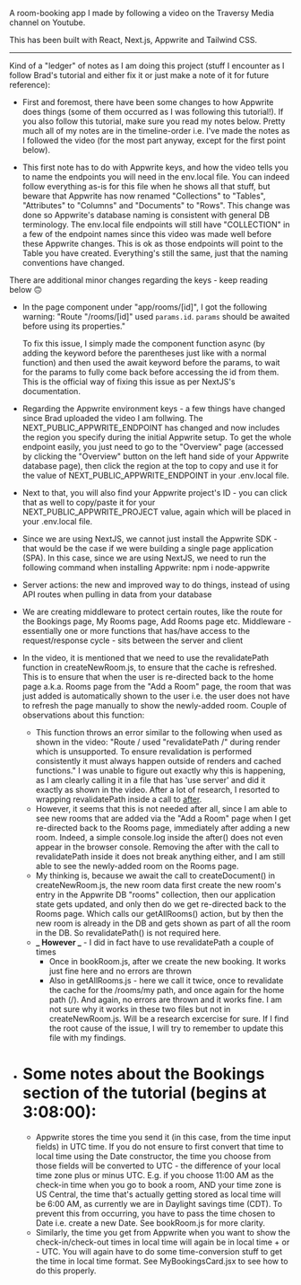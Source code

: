 A room-booking app I made by following a video on the Traversy Media channel on Youtube.

This has been built with React, Next.js, Appwrite and Tailwind CSS.

---

Kind of a "ledger" of notes as I am doing this project (stuff I encounter as I follow Brad's tutorial and either fix it or just make a note of it for future reference):

- First and foremost, there have been some changes to how Appwrite does things (some of them occurred as I was following this tutorial!). If you also follow this tutorial, make sure you read my notes below. Pretty much all of my notes are in the timeline-order i.e. I've made the notes as I followed the video (for the most part anyway, except for the first point below).

- This first note has to do with Appwrite keys, and how the video tells you to name the endpoints you will need in the env.local file. You can indeed follow everything as-is for this file when he shows all that stuff, but beware that Appwrite has now renamed "Collections" to "Tables", "Attributes" to "Columns" and "Documents" to "Rows". This change was done so Appwrite's database naming is consistent with general DB terminology. The env.local file endpoints will still have "COLLECTION" in a few of the endpoint names since this video was made well before these Appwrite changes. This is ok as those endpoints will point to the Table you have created. Everything's still the same, just that the naming conventions have changed.

There are additional minor changes regarding the keys - keep reading below 🙃

- In the page component under "app/rooms/[id]", I got the following warning:
  "Route "/rooms/[id]" used `params.id`. `params` should be awaited before using its properties."

  To fix this issue, I simply made the component function async (by adding the keyword before the parentheses just like with a normal function) and then used the await keyword before the params, to wait for the params to fully come back before accessing the id from them. This is the official way of fixing this issue as per NextJS's documentation.

- Regarding the Appwrite environment keys - a few things have changed since Brad uploaded the video I am follwing. The NEXT_PUBLIC_APPWRITE_ENDPOINT has changed and now includes the region you specify during the initial Appwrite setup. To get the whole endpoint easily, you just need to go to the "Overview" page (accessed by clicking the "Overview" button on the left hand side of your Appwrite database page), then click the region at the top to copy and use it for the value of NEXT_PUBLIC_APPWRITE_ENDPOINT in your .env.local file.

- Next to that, you will also find your Appwrite project's ID - you can click that as well to copy/paste it for your NEXT_PUBLIC_APPWRITE_PROJECT value, again which will be placed in your .env.local file.

- Since we are using NextJS, we cannot just install the Appwrite SDK - that would be the case if we were building a single page application (SPA). In this case, since we are using NextJS, we need to run the following command when installing Appwrite: npm i node-appwrite

- Server actions: the new and improved way to do things, instead of using API routes when pulling in data from your database

- We are creating middleware to protect certain routes, like the route for the Bookings page, My Rooms page, Add Rooms page etc. Middleware - essentially one or more functions that has/have access to the request/response cycle - sits between the server and client

- In the video, it is mentioned that we need to use the revalidatePath function in createNewRoom.js, to ensure that the cache is refreshed. This is to ensure that when the user is re-directed back to the home page a.k.a. Rooms page from the "Add a Room" page, the room that was just added is automatically shown to the user i.e. the user does not have to refresh the page manually to show the newly-added room. Couple of observations about this function:

  - This function throws an error similar to the following when used as shown in the video: "Route / used "revalidatePath /" during render which is unsupported. To ensure revalidation is performed consistently it must always happen outside of renders and cached functions." I was unable to figure out exactly why this is happening, as I am clearly calling it in a file that has 'use server' and did it exactly as shown in the video. After a lot of research, I resorted to wrapping revalidatePath inside a call to [after](https://nextjs.org/docs/app/api-reference/functions/after).
  - However, it seems that this is not needed after all, since I am able to see new rooms that are added via the "Add a Room" page when I get re-directed back to the Rooms page, immediately after adding a new room. Indeed, a simple console.log inside the after() does not even appear in the browser console. Removing the after with the call to revalidatePath inside it does not break anything either, and I am still able to see the newly-added room on the Rooms page.
  - My thinking is, because we await the call to createDocument() in createNewRoom.js, the new room data first create the new room's entry in the Appwrite DB "rooms" collection, then our application state gets updated, and only then do we get re-directed back to the Rooms page. Which calls our getAllRooms() action, but by then the new room is already in the DB and gets shown as part of all the room in the DB. So revalidatePath() is not required here.
  - **_ However _** - I did in fact have to use revalidatePath a couple of times
    - Once in bookRoom.js, after we create the new booking. It works just fine here and no errors are thrown
    - Also in getAllRooms.js - here we call it twice, once to revalidate the cache for the /rooms/my path, and once again for the home path (/). And again, no errors are thrown and it works fine. I am not sure why it works in these two files but not in createNewRoom.js. Will be a research excercise for sure. If I find the root cause of the issue, I will try to remember to update this file with my findings.

- # Some notes about the Bookings section of the tutorial (begins at 3:08:00):
  - Appwrite stores the time you send it (in this case, from the time input fields) in UTC time. If you do not ensure to first convert that time to local time using the Date constructor, the time you choose from those fields will be converted to UTC - the difference of your local time zone plus or minus UTC. E.g. if you choose 11:00 AM as the check-in time when you go to book a room, AND your time zone is US Central, the time that's actually getting stored as local time will be 6:00 AM, as currently we are in Daylight savings time (CDT). To prevent this from occurring, you have to pass the time chosen to Date i.e. create a new Date. See bookRoom.js for more clarity.
  - Similarly, the time you get from Appwrite when you want to show the check-in/check-out times in local time will again be in local time + or - UTC. You will again have to do some time-conversion stuff to get the time in local time format. See MyBookingsCard.jsx to see how to do this properly.


